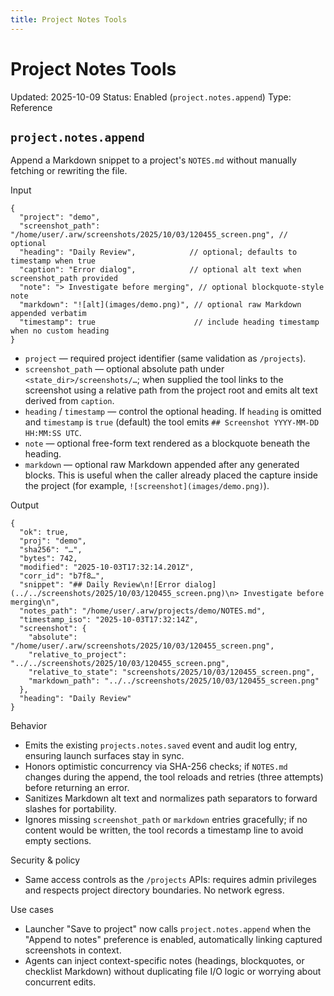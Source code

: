 ```yaml
---
title: Project Notes Tools
---
```


# Project Notes Tools
Updated: 2025-10-09
Status: Enabled (`project.notes.append`)
Type: Reference

## `project.notes.append`
Append a Markdown snippet to a project's `NOTES.md` without manually fetching or rewriting the file.

Input
```
{
  "project": "demo",
  "screenshot_path": "/home/user/.arw/screenshots/2025/10/03/120455_screen.png", // optional
  "heading": "Daily Review",            // optional; defaults to timestamp when true
  "caption": "Error dialog",            // optional alt text when screenshot_path provided
  "note": "> Investigate before merging", // optional blockquote-style note
  "markdown": "![alt](images/demo.png)", // optional raw Markdown appended verbatim
  "timestamp": true                      // include heading timestamp when no custom heading
}
```
- `project` — required project identifier (same validation as `/projects`).
- `screenshot_path` — optional absolute path under `<state_dir>/screenshots/…`; when supplied the tool links to the screenshot using a relative path from the project root and emits alt text derived from `caption`.
- `heading` / `timestamp` — control the optional heading. If `heading` is omitted and `timestamp` is `true` (default) the tool emits `## Screenshot YYYY-MM-DD HH:MM:SS UTC`.
- `note` — optional free-form text rendered as a blockquote beneath the heading.
- `markdown` — optional raw Markdown appended after any generated blocks. This is useful when the caller already placed the capture inside the project (for example, `![screenshot](images/demo.png)`).

Output
```
{
  "ok": true,
  "proj": "demo",
  "sha256": "…",
  "bytes": 742,
  "modified": "2025-10-03T17:32:14.201Z",
  "corr_id": "b7f8…",
  "snippet": "## Daily Review\n![Error dialog](../../screenshots/2025/10/03/120455_screen.png)\n> Investigate before merging\n",
  "notes_path": "/home/user/.arw/projects/demo/NOTES.md",
  "timestamp_iso": "2025-10-03T17:32:14Z",
  "screenshot": {
    "absolute": "/home/user/.arw/screenshots/2025/10/03/120455_screen.png",
    "relative_to_project": "../../screenshots/2025/10/03/120455_screen.png",
    "relative_to_state": "screenshots/2025/10/03/120455_screen.png",
    "markdown_path": "../../screenshots/2025/10/03/120455_screen.png"
  },
  "heading": "Daily Review"
}
```

Behavior
- Emits the existing `projects.notes.saved` event and audit log entry, ensuring launch surfaces stay in sync.
- Honors optimistic concurrency via SHA-256 checks; if `NOTES.md` changes during the append, the tool reloads and retries (three attempts) before returning an error.
- Sanitizes Markdown alt text and normalizes path separators to forward slashes for portability.
- Ignores missing `screenshot_path` or `markdown` entries gracefully; if no content would be written, the tool records a timestamp line to avoid empty sections.

Security & policy
- Same access controls as the `/projects` APIs: requires admin privileges and respects project directory boundaries. No network egress.

Use cases
- Launcher "Save to project" now calls `project.notes.append` when the "Append to notes" preference is enabled, automatically linking captured screenshots in context.
- Agents can inject context-specific notes (headings, blockquotes, or checklist Markdown) without duplicating file I/O logic or worrying about concurrent edits.
